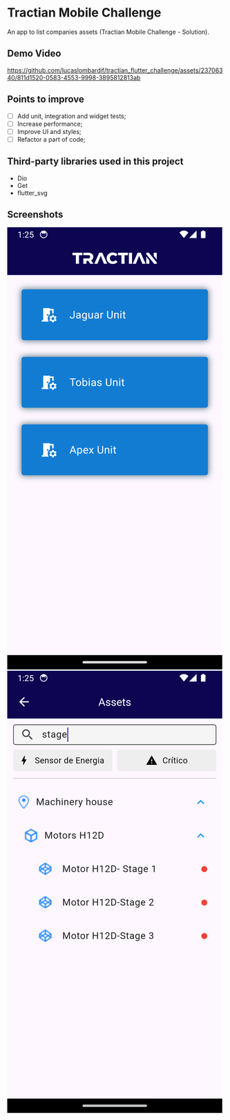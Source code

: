 # Tractian Mobile Challenge 

An app to list companies assets (Tractian Mobile Challenge - Solution).

## Demo Video
https://github.com/lucaslombardif/tractian_flutter_challenge/assets/23706340/811d1520-0583-4553-9998-3895812813ab

## Points to improve
- [ ] Add unit, integration and widget tests;
- [ ] Increase performance;
- [ ] Improve UI and styles;
- [ ] Refactor a part of code; 

## Third-party libraries used in this project
- Dio
- Get
- flutter_svg
  
## Screenshots
  <img alt="Tractian App" src="https://raw.githubusercontent.com/lucaslombardif/tractian_flutter_challenge/main/screenshots/Screenshot_1720099543.png?token=GHSAT0AAAAAACTQJIOAL36JJ23ZVKB676B6ZUGVBKQ" />
  <img alt="Assets Page" src="https://raw.githubusercontent.com/lucaslombardif/tractian_flutter_challenge/main/screenshots/Screenshot_1720099551.png?token=GHSAT0AAAAAACTQJIOASKXU2KYRF2VEY3XGZUGVCRQ" />

